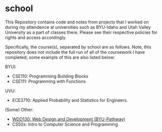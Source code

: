 # school

This Repository contains code and notes from projects that I worked on during my attendence at universities such as BYU-Idaho and Utah Valley University as a part of classes there. Please see their respective policies for rights and access accordingly.

Specifically, the course(s), separated by school are as follows. Note, this repository does not include the full run of all of the coursework I have completed; some exampls of this are also listed below:

BYUI:
 - CSE110: Programming Building Blocks
 - CSE111: Programming with Functions

UVU:
 - ECE3710: Applied Probability and Statistics for Engineers.

(Some) Other:
 - [WDD130: Web Design and Development (BYU-Pathway)](https://github.com/bsilver47/wdd130)
 - CS50x: Intro to Computer Science and Programming
